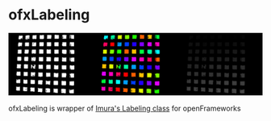 ofxLabeling
===========

![ofxLabeling](image.png)

ofxLabeling is wrapper of [Imura's Labeling class][1] for openFrameworks



[1]: http://oshiro.bpe.es.osaka-u.ac.jp/people/staff/imura/products/labeling